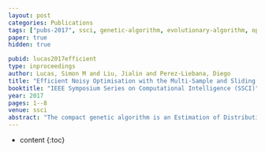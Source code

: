 ```yaml
---
layout: post
categories: Publications
tags: ["pubs-2017", ssci, genetic-algorithm, evolutionary-algorithm, optimisation]
paper: true
hidden: true

pubid: lucas2017efficient
type: inproceedings
author: Lucas, Simon M and Liu, Jialin and Perez-Liebana, Diego
title: "Efficient Noisy Optimisation with the Multi-Sample and Sliding Window Compact Genetic Algorithms"
booktitle: "IEEE Symposium Series on Computational Intelligence (SSCI)"
year: 2017
pages: 1--8
venue: ssci
abstract: "The compact genetic algorithm is an Estimation of Distribution Algorithm for binary optimisation problems. Unlike the standard Genetic Algorithm, no cross-over or mutation is involved. Instead, the compact Genetic Algorithm uses a virtual population represented as a probability distribution over the set of binary strings. At each optimisation iteration, exactly two individuals are generated by sampling from the distribution, and compared exactly once to determine a winner and a loser. The probability distribution is then adjusted to increase the likelihood of generating individuals similar to the winner. This paper introduces two straightforward variations of the compact Genetic Algorithm, each of which leads to a significant improvement in performance. The main idea is to make better use of each fitness evaluation, by ensuring that each evaluated individual is used in multiple win/loss comparisons. The first variation is to sample n > 2 individuals at each iteration to make n(n − 1)/2 comparisons. The second variation only samples one individual at each iteration but keeps a sliding history window of previous individuals to compare with. We evaluate the methods on two noisy test problems and show that in each case they significantly outperform the compact Genetic Algorithm, while maintaining the simplicity of the algorithm."
---
```


* content
{:toc}

